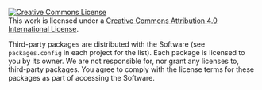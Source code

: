 <a rel="license" href="http://creativecommons.org/licenses/by/4.0/"><img alt="Creative Commons License" style="border-width:0" src="https://i.creativecommons.org/l/by/4.0/88x31.png" /></a><br />This work is licensed under a <a rel="license" href="https://creativecommons.org/licenses/by/4.0/legalcode">Creative Commons Attribution 4.0 International License</a>.


Third-party packages are distributed with the Software (see `packages.config` in each project for the list). Each package is licensed to you by its owner. We are not responsible for, nor grant any licenses to, third-party packages. You agree to comply with the license terms for these packages as part of accessing the Software.
